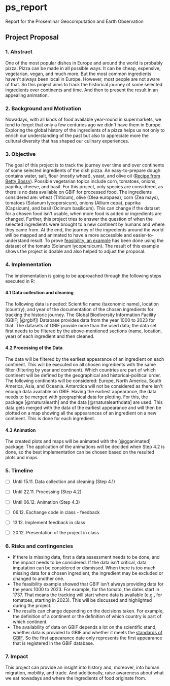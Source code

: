 # ps_report
Report for the Proseminar Geocomputation and Earth Observation

## Project Proposal
### 1. Abstract
One of the most popular dishes in Europe and around the world is probably pizza. Pizza can be made in all possible ways. It can be cheap, expensive, vegetarian, vegan, and much more. But the most common ingredients haven't always been local in Europe. However, most people are not aware of that. So this project aims to track the historical journey of some selected ingredients over continents and time. And then to present the result in an appealing animation.


### 2. Background and Motivation
Nowadays, with all kinds of food available year-round in supermarkets, we tend to forget that only a few centuries ago we didn't have them in Europe. Exploring the global history of the ingredients of a pizza helps us not only to enrich our understanding of the past but also to appreciate more the cultural diversity that has shaped our culinary experiences.



### 3. Objective
The goal of this project is to track the journey over time and over continents of some selected ingredients of the dish pizza. An easy-to-prepare dough contains water, salt, flour (mostly wheat), yeast, and olive oil ([Recipe from Betty Bossy](https://www.bettybossi.ch/de/Rezept/ShowRezept/BB_ITKU120801_0243A-40-de)). Possible vegetarian topics include corn, tomatoes, onions, paprika, cheese, and basil. For this project, only species are considered, as there is no data available on GBIF for processed food. The ingredients considered are: wheat (Triticum), olive (Olea europaea), corn (Zea mays), tomatoes (Solanum lycopersicum), onions (Allium cepa), paprika (Capsicum), and basil (Ocimum basilicum). This can change if the dataset for a chosen food isn't usable, when more food is added or ingredients are changed.
Further, this project tries to answer the question of when the selected ingredients were brought to a new continent by humans and where they came from. At the end, the journey of the ingredients around the world will be mapped and animated to have a more accessible and easier-to-understand result.
To prove [feasibility, an example](/Feasibility_Example.Rmd) has been done using the dataset of the tomato (Solanum lycopersicum). The result of this example shows the project is doable and also helped to adjust the proposal.


### 4. Implementation
The implementation is going to be approached through the following steps executed in R:

 
#### 4.1 Data collection and cleaning
The following data is needed: Scientific name (taxonomic name), location (country), and year of the documentation of the chosen ingredients for tracking the historic journey. The Global Biodiversity Information Facility (GBIF; [@rgbif]) Database provides data from the year 1000 to 2023 for that. The datasets of GBIF provide more than the used data; the data set first needs to be filtered by the above-mentioned sections (name, location, year) of each ingredient and then cleaned.

 
#### 4.2 Processing of the Data
The data will be filtered by the earliest appearance of an ingredient on each continent. This will be executed on all chosen ingredients with the same filter (filtering by year and continent). Which countries are part of which continent will be defined by the geographical and historical-political order. The following continents will be considered: Europe, North America, South America, Asia, and Oceania. Antarctica will not be considered as there isn't enough data available on GBIF. Having the earliest appearance, the data needs to be merged with geographical data for plotting. For this, the package [@rnaturalearth] and the data [@rnaturalearthdata] are used. This data gets merged with the data of the earliest appearance and will then be plotted on a map showing all the appearances of an ingredient on a new continent. This is done for each ingredient.


 
#### 4.3 Animation
The created plots and maps will be animated with the [@gganimated] package. The application of the animations will be decided when Step 4.2 is done, so the best implementation can be chosen based on the resulted plots and maps.


### 5. Timeline
- [ ] Until 15.11. Data collection and cleaning (Step 4.1)
- [ ] Until 22.11. Processing (Step 4.2) 
- [ ] Until 06.12. Animation (Step 4.3)
- [ ] 06.12. Exchange code in class - feedback
- [ ] 13.12. Implement feedback in class
- [ ] 20.12. Presentation of the project in class


### 6. Risks and contingencies
* If there is missing data, first a data assessment needs to be done, and the impact needs to be considered. If the data isn't critical, data imputation can be considered or dismissed. When there is too much missing data for a chosen ingredient, the ingredient may be excluded or changed to another one. 
* The feasibility example showed that GBIF isn't always providing data for the years 1000 to 2023. For example, for the tomato, the dates start in 1737. That means the tracking will start where data is available (e.g., for tomatoes, starting in 2023). This will be discussed and highlighted during the project.
* The results can change depending on the decisions taken. For example, the definition of a continent or the definition of which country is part of which continent.
* The availability of data on GBIF depends a lot on the scientific stand, whether data is provided to GBIF and whether it meets the [standards of GBIF](https://www.gbif.org/what-is-gbif#:~:text=This%20knowledge%20derives%20from%20many,in%20recent%20days%20and%20weeks). So the first appearance date only represents the first appearance that is registered in the GBIF database.



### 7. Impact
This project can provide an insight into history and, moreover, into human migration, mobility, and trade. And additionally, raise awareness about what we eat nowadays and where the ingredients of food originate from.



